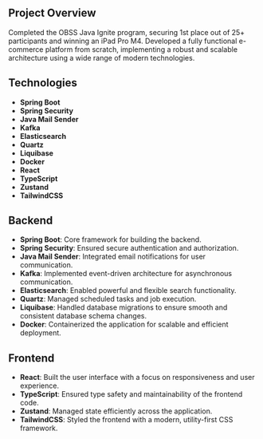 ## Project Overview

Completed the OBSS Java Ignite program, securing 1st place out of 25+ participants and winning an iPad Pro M4. Developed a fully functional e-commerce platform from scratch, implementing a robust and scalable architecture using a wide range of modern technologies.

## Technologies

- **Spring Boot**
- **Spring Security**
- **Java Mail Sender**
- **Kafka**
- **Elasticsearch**
- **Quartz**
- **Liquibase**
- **Docker**
- **React**
- **TypeScript**
- **Zustand**
- **TailwindCSS**

## Backend

- **Spring Boot**: Core framework for building the backend.
- **Spring Security**: Ensured secure authentication and authorization.
- **Java Mail Sender**: Integrated email notifications for user communication.
- **Kafka**: Implemented event-driven architecture for asynchronous communication.
- **Elasticsearch**: Enabled powerful and flexible search functionality.
- **Quartz**: Managed scheduled tasks and job execution.
- **Liquibase**: Handled database migrations to ensure smooth and consistent database schema changes.
- **Docker**: Containerized the application for scalable and efficient deployment.

## Frontend

- **React**: Built the user interface with a focus on responsiveness and user experience.
- **TypeScript**: Ensured type safety and maintainability of the frontend code.
- **Zustand**: Managed state efficiently across the application.
- **TailwindCSS**: Styled the frontend with a modern, utility-first CSS framework.

